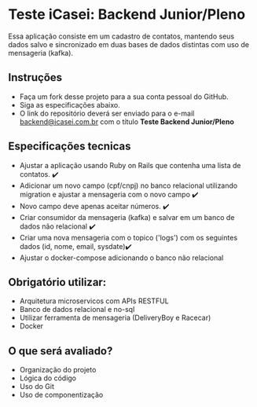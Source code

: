 # Teste iCasei: Backend Junior/Pleno
Essa aplicação consiste em um cadastro de contatos, mantendo seus dados salvo e sincronizado em duas bases de dados distintas com uso de mensageria (kafka).

## Instruções
- Faça um fork desse projeto para a sua conta pessoal do GitHub.
- Siga as especificações abaixo.
- O link do repositório deverá ser enviado para o e-mail backend@icasei.com.br com o título **Teste Backend Junior/Pleno**

## Especificações tecnicas
- Ajustar a aplicação usando Ruby on Rails que contenha uma lista de contatos. ✔️
- Adicionar um novo campo (cpf/cnpj) no banco relacional utilizando migration e ajustar a mensageria com o novo campo ✔️
- Novo campo deve apenas aceitar números. ✔️
- Criar consumidor da mensageria (kafka) e salvar em um banco de dados não relacional ✔️
- Criar uma nova mensageria com o topico ('logs') com os seguintes dados (id, nome, email, sysdate)✔️
- Ajustar o docker-compose adicionando o banco não relacional

## Obrigatório utilizar:
- Arquitetura microservicos com APIs RESTFUL
- Banco de dados relacional e no-sql
- Utilizar ferramenta de mensageria (DeliveryBoy e Racecar)
- Docker

## O que será avaliado?
- Organização do projeto
- Lógica do código
- Uso do Git
- Uso de componentização
